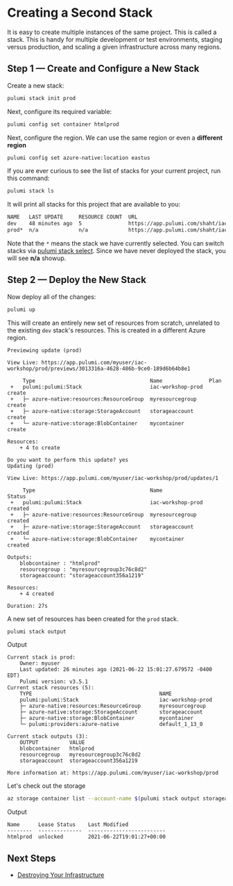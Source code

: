 # Creating a Second Stack

It is easy to create multiple instances of the same project. This is called a stack. This is handy for multiple development or test environments, staging versus production, and scaling a given infrastructure across many regions.

## Step 1 &mdash; Create and Configure a New Stack

Create a new stack:

```bash
pulumi stack init prod
```

Next, configure its required variable:

```bash
pulumi config set container htmlprod
```

Next, configure the region.  We can use the same region or even a **different region**
```bash
pulumi config set azure-native:location eastus
```

If you are ever curious to see the list of stacks for your current project, run this command:

```bash
pulumi stack ls
```

It will print all stacks for this project that are available to you:

```bash
NAME   LAST UPDATE     RESOURCE COUNT  URL
dev    48 minutes ago  5               https://app.pulumi.com/shaht/iac-workshop/dev
prod*  n/a             n/a             https://app.pulumi.com/shaht/iac-workshop/prod
```

Note that the `*` means the stack we have currently selected.  You can switch stacks via [pulumi stack select](https://www.pulumi.com/docs/reference/cli/pulumi_stack_select/).  Since we have never deployed the stack, 
you will see **n/a** showup.
## Step 2 &mdash; Deploy the New Stack

Now deploy all of the changes:

```bash
pulumi up
```

This will create an entirely new set of resources from scratch, unrelated to the existing `dev` stack's resources.
This is created in a different Azure region.

```
Previewing update (prod)

View Live: https://app.pulumi.com/myuser/iac-workshop/prod/previews/3013316a-4628-486b-9ce0-189d6b64b8e1

     Type                                     Name               Plan       
 +   pulumi:pulumi:Stack                      iac-workshop-prod  create     
 +   ├─ azure-native:resources:ResourceGroup  myresourcegroup    create     
 +   ├─ azure-native:storage:StorageAccount   storageaccount     create     
 +   └─ azure-native:storage:BlobContainer    mycontainer        create     
 
Resources:
    + 4 to create

Do you want to perform this update? yes
Updating (prod)

View Live: https://app.pulumi.com/myuser/iac-workshop/prod/updates/1

     Type                                     Name               Status      
 +   pulumi:pulumi:Stack                      iac-workshop-prod  created     
 +   ├─ azure-native:resources:ResourceGroup  myresourcegroup    created     
 +   ├─ azure-native:storage:StorageAccount   storageaccount     created     
 +   └─ azure-native:storage:BlobContainer    mycontainer        created     
 
Outputs:
    blobcontainer : "htmlprod"
    resourcegroup : "myresourcegroup3c76c8d2"
    storageaccount: "storageaccount356a1219"

Resources:
    + 4 created

Duration: 27s
```

A new set of resources has been created for the `prod` stack.
```bash
pulumi stack output
```

Output
```
Current stack is prod:
    Owner: myuser
    Last updated: 26 minutes ago (2021-06-22 15:01:27.679572 -0400 EDT)
    Pulumi version: v3.5.1
Current stack resources (5):
    TYPE                                         NAME
    pulumi:pulumi:Stack                          iac-workshop-prod
    ├─ azure-native:resources:ResourceGroup      myresourcegroup
    ├─ azure-native:storage:StorageAccount       storageaccount
    ├─ azure-native:storage:BlobContainer        mycontainer
    └─ pulumi:providers:azure-native             default_1_13_0

Current stack outputs (3):
    OUTPUT          VALUE
    blobcontainer   htmlprod
    resourcegroup   myresourcegroup3c76c8d2
    storageaccount  storageaccount356a1219

More information at: https://app.pulumi.com/myuser/iac-workshop/prod
```

Let's check out the storage
```bash
az storage container list --account-name $(pulumi stack output storageaccount) -o table
```

Output
```
Name      Lease Status    Last Modified
--------  --------------  -------------------------
htmlprod  unlocked        2021-06-22T19:01:27+00:00
```
## Next Steps

* [Destroying Your Infrastructure](./07-destroying-your-infrastructure.md)